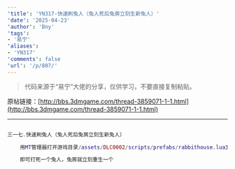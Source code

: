 ```yaml
---
'title': 'YN317-快速刷兔人（兔人死后兔房立刻生新兔人）'
'date': '2025-04-23'
'author': 'Bny'
'tags':
- '易宁'
'aliases':
- 'YN317'
'comments': false
'url': '/p/807/'
---
```


> 代码来源于“易宁”大佬的分享，仅供学习，不要直接复制粘贴。

原帖链接：[http://bbs.3dmgame.com/thread-3859071-1-1.html](http://bbs.3dmgame.com/thread-3859071-1-1.html)

---

```lua  

三一七.快速刷兔人（兔人死后兔房立刻生新兔人）

	用MT管理器打开游戏目录/assets/DLC0002/scripts/prefabs/rabbithouse.lua文件，将inst.components.spawner:Configure( "bunnyman", TUNING.TOTAL_DAY_TIME)替换为inst.components.spawner:Configure( "bunnyman", TUNING.TOTAL_DAY_TIME*0)

	即可打死一个兔人，兔房就立刻重生一个

```  

